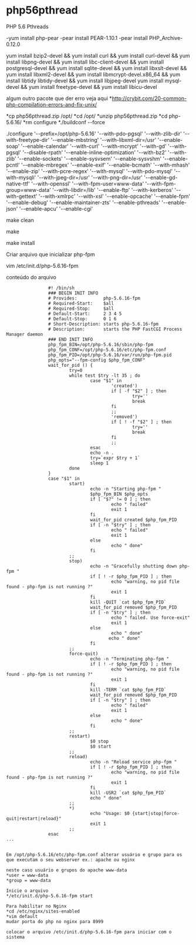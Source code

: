 # php56pthread
PHP 5.6 Pthreads

-yum install php-pear
-pear install PEAR-1.10.1
-pear install PHP_Archive-0.12.0

yum install bzip2-devel && yum install curl && yum install curl-devel && yum install libpng-devel && yum install libc-client-devel && yum install postgresql-devel && yum install sqlite-devel && yum install libxslt-devel && yum install libxml2-devel && yum install libmcrypt-devel.x86_64 && yum install libtidy libtidy-devel && yum install libjpeg-devel
yum install mysql-devel && yum install freetype-devel && yum install libicu-devel

algum outro pacote que der erro veja aqui
*http://crybit.com/20-common-php-compilation-errors-and-fix-unix/

*cp php56pthread.zip /opt/
*cd /opt/
*unzip php56pthread.zip
*cd php-5.6.16/
*rm configure
*./buildconf --force 

./configure '--prefix=/opt/php-5.6.16' '--with-pdo-pgsql' '--with-zlib-dir' '--with-freetype-dir' '--enable-mbstring' '--with-libxml-dir=/usr' '--enable-soap' '--enable-calendar' '--with-curl' '--with-mcrypt' '--with-gd' '--with-pgsql' '--disable-rpath' '--enable-inline-optimization' '--with-bz2' '--with-zlib' '--enable-sockets' '--enable-sysvsem' '--enable-sysvshm' '--enable-pcntl' '--enable-mbregex' '--enable-exif' '--enable-bcmath' '--with-mhash' '--enable-zip' '--with-pcre-regex' '--with-mysql' '--with-pdo-mysql' '--with-mysqli' '--with-jpeg-dir=/usr' '--with-png-dir=/usr' '--enable-gd-native-ttf' '--with-openssl' '--with-fpm-user=www-data' '--with-fpm-group=www-data' '--with-libdir=/lib' '--enable-ftp' '--with-kerberos' '--with-gettext' '--with-xmlrpc' '--with-xsl' '--enable-opcache' '--enable-fpm' '--enable-debug' '--enable-maintainer-zts' '--enable-pthreads' '--enable-json' '--enable-apcu' '--enable-cgi'

make clean

make

make install

Criar arquivo que inicializar php-fpm

vim /etc/init.d/php-5.6.16-fpm

conteúdo do arquivo

```shell
                #! /bin/sh
                ### BEGIN INIT INFO
                # Provides:          php-5.6.16-fpm
                # Required-Start:    $all
                # Required-Stop:     $all
                # Default-Start:     2 3 4 5
                # Default-Stop:      0 1 6
                # Short-Description: starts php-5.6.16-fpm
                # Description:       starts the PHP FastCGI Process Manager daemon
                ### END INIT INFO
                php_fpm_BIN=/opt/php-5.6.16/sbin/php-fpm
                php_fpm_CONF=/opt/php-5.6.16/etc/php-fpm.conf
                php_fpm_PID=/opt/php-5.6.16/var/run/php-fpm.pid
                php_opts="--fpm-config $php_fpm_CONF"
                wait_for_pid () {
                        try=0
                        while test $try -lt 35 ; do
                                case "$1" in
                                        'created')
                                        if [ -f "$2" ] ; then
                                                try=''
                                                break
                                        fi
                                        ;;
                                        'removed')
                                        if [ ! -f "$2" ] ; then
                                                try=''
                                                break
                                        fi
                                        ;;
                                esac
                                echo -n .
                                try=`expr $try + 1`
                                sleep 1
                        done
                }
                case "$1" in
                        start)
                                echo -n "Starting php-fpm "
                                $php_fpm_BIN $php_opts
                                if [ "$?" != 0 ] ; then
                                        echo " failed"
                                        exit 1
                                fi
                                wait_for_pid created $php_fpm_PID
                                if [ -n "$try" ] ; then
                                        echo " failed"
                                        exit 1
                                else
                                        echo " done"
                                fi
                        ;;
                        stop)
                                echo -n "Gracefully shutting down php-fpm "
                                if [ ! -r $php_fpm_PID ] ; then
                                        echo "warning, no pid file found - php-fpm is not running ?"
                                        exit 1
                                fi
                                kill -QUIT `cat $php_fpm_PID`
                                wait_for_pid removed $php_fpm_PID
                                if [ -n "$try" ] ; then
                                        echo " failed. Use force-exit"
                                        exit 1
                                else
                                        echo " done"
                                       echo " done"
                                fi
                        ;;
                        force-quit)
                                echo -n "Terminating php-fpm "
                                if [ ! -r $php_fpm_PID ] ; then
                                        echo "warning, no pid file found - php-fpm is not running ?"
                                        exit 1
                                fi
                                kill -TERM `cat $php_fpm_PID`
                                wait_for_pid removed $php_fpm_PID
                                if [ -n "$try" ] ; then
                                        echo " failed"
                                        exit 1
                                else
                                        echo " done"
                                fi
                        ;;
                        restart)
                                $0 stop
                                $0 start
                        ;;
                        reload)
                                echo -n "Reload service php-fpm "
                                if [ ! -r $php_fpm_PID ] ; then
                                        echo "warning, no pid file found - php-fpm is not running ?"
                                        exit 1
                                fi
                                kill -USR2 `cat $php_fpm_PID`
                                echo " done"
                        ;;
                        *)
                                echo "Usage: $0 {start|stop|force-quit|restart|reload}"
                                exit 1
                        ;;
                esac
...


Em /opt/php-5.6.16/etc/php-fpm.conf alterar usuário e grupo para os que executam o seu webserver ex.: apache ou nginx

neste caso usuário e grupos do apache www-data
*user = www-data
*group = www-data

Inicie o arquivo
*/etc/init.d/php-5.6.16-fpm start

Para habilitar no Nginx
*cd /etc/nginx/sites-enabled
*vim default
mudar porta do php no nginx para 8999

colocar o arquivo /etc/init.d/php-5.6.16-fpm para iniciar com o sistema
